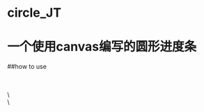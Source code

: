 # circle_JT
一个使用canvas编写的圆形进度条
======
##how to use
<body><br>
	<div id="dom"></div><br>
	<script><br>
		$.circleJt({<br>
			domId:'dom',//必需，圆形进度条画布依托的Dom的id\<br>
			radius:20,//必需，圆形进度条的半径\<br>
			pbColor:'green',//必需，圆形进度条的颜色\<br>
      pbWidth:'5',//非必需，原型进度条的宽度\<br>
      value:780,//必需，进度条当前的数值\<br>
      totalValue:1000,//非必需，进度的总值\<br>
      percentage:true,//非必需，是否在原型进度条的中间显示目前进度数\<br>
      fontSize:6,//非必须，进度数的字号\<br>
		});\<br>
	</script>\<br>
</body>\<br>



